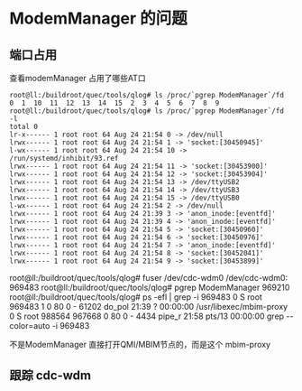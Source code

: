 # ModemManager 的问题

## 端口占用

查看modemManager 占用了哪些AT口

	root@ll:/buildroot/quec/tools/qlog# ls /proc/`pgrep ModemManager`/fd
	0  1  10  11  12  13  14  15  2  3  4  5  6  7  8  9
	root@ll:/buildroot/quec/tools/qlog# ls /proc/`pgrep ModemManager`/fd  -l
	total 0
	lr-x------ 1 root root 64 Aug 24 21:54 0 -> /dev/null
	lrwx------ 1 root root 64 Aug 24 21:54 1 -> 'socket:[30450945]'
	l-wx------ 1 root root 64 Aug 24 21:54 10 -> /run/systemd/inhibit/93.ref
	lrwx------ 1 root root 64 Aug 24 21:54 11 -> 'socket:[30453900]'
	lrwx------ 1 root root 64 Aug 24 21:54 12 -> 'socket:[30453904]'
	lrwx------ 1 root root 64 Aug 24 21:54 13 -> /dev/ttyUSB2
	lrwx------ 1 root root 64 Aug 24 21:54 14 -> /dev/ttyUSB3
	lrwx------ 1 root root 64 Aug 24 21:54 15 -> /dev/ttyUSB0
	l-wx------ 1 root root 64 Aug 24 21:54 2 -> /dev/null
	lrwx------ 1 root root 64 Aug 24 21:39 3 -> 'anon_inode:[eventfd]'
	lrwx------ 1 root root 64 Aug 24 21:39 4 -> 'anon_inode:[eventfd]'
	lrwx------ 1 root root 64 Aug 24 21:54 5 -> 'socket:[30450960]'
	lrwx------ 1 root root 64 Aug 24 21:54 6 -> 'socket:[30450976]'
	lrwx------ 1 root root 64 Aug 24 21:54 7 -> 'anon_inode:[eventfd]'
	lrwx------ 1 root root 64 Aug 24 21:54 8 -> 'socket:[30452041]'
	lrwx------ 1 root root 64 Aug 24 21:54 9 -> 'socket:[30453899]'



root@ll:/buildroot/quec/tools/qlog# fuser /dev/cdc-wdm0
/dev/cdc-wdm0:       969483
root@ll:/buildroot/quec/tools/qlog# pgrep ModemManager
969210
root@ll:/buildroot/quec/tools/qlog# ps -efl | grep -i 969483
0 S root      969483       1  0  80   0 - 61202 do_pol 21:39 ?        00:00:00 /usr/libexec/mbim-proxy
0 S root      988564  967668  0  80   0 -  4434 pipe_r 21:58 pts/13   00:00:00 grep --color=auto -i 969483

不是ModemManager 直接打开QMI/MBIM节点的，而是这个 mbim-proxy


## 跟踪 cdc-wdm



